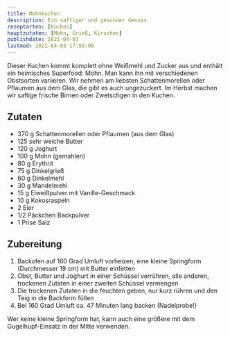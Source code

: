 ```yaml
---
title: Mohnkuchen
description: Ein saftiger und gesunder Genuss
rezeptarten: [Kuchen]
hauptzutaten: [Mohn, Grieß, Kirschen]
publishdate: 2021-04-03
lastmod: 2021-04-03 17:59:00
---
```


Dieser Kuchen kommt komplett ohne Weißmehl und Zucker aus und enthält ein heimisches Superfood: Mohn. Man kann ihn mit verschiedenen Obstsorten variieren. Wir nehmen am liebsten Schattenmorellen oder Pflaumen aus dem Glas, die gibt es auch ungezuckert. Im Herbst machen wir saftige frische Birnen oder Zwetschgen in den Kuchen. 

## Zutaten

- 370 g Schattenmorellen oder Pflaumen (aus dem Glas)
- 125 sehr weiche Butter
- 120 g Joghurt
- 100 g Mohn (gemahlen)
- 80 g Erythrit
- 75 g Dinkelgrieß
- 60 g Dinkelmehl
- 30 g Mandelmehl
- 15 g Eiweißpulver mit Vanille-Geschmack
- 10 g Kokosraspeln
- 2 Eier
- 1/2 Päckchen Backpulver
- 1 Prise Salz


## Zubereitung

1. Backofen auf 160 Grad Umluft vorheizen, eine kleine Springform (Durchmesser 19 cm) mit Butter einfetten
2. Obst, Butter und Joghurt in einer Schüssel verrühren, alle anderen, trockenen Zutaten in einer zweiten Schüssel vermengen
3. Die trockenen Zutaten in die feuchten geben, nur kurz rühren und den Teig in die Backform füllen
4. Bei 160 Grad Umluft ca. 47 Minuten lang backen (Nadelprobe!)

Wer keine kleine Springform hat, kann auch eine größere mit dem Gugelhupf-Einsatz in der Mitte verwenden. 